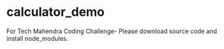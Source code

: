 # calculator_demo
For Tech Mahendra Coding Challenge- Please download source code and install node_modules.

